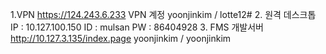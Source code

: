 1.VPN
https://124.243.6.233
VPN 계정 yoonjinkim / lotte12#
2. 원격 데스크톱
IP : 10.127.100.150
ID : mulsan
PW : 86404928
3. FMS 개발서버
http://10.127.3.135/index.page
yoonjinkim / yoonjinkim